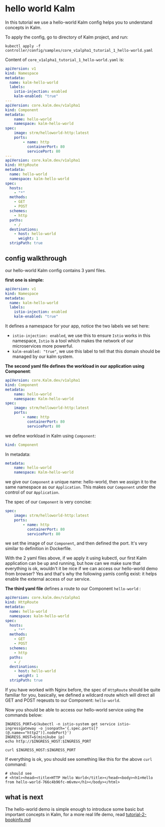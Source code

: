 # hello world Kalm

In this tutorial we use a hello-world Kalm config helps you to understand concepts in Kalm. 

To apply the config, go to directory of Kalm project, and run:

```shell
kubectl apply -f controller/config/samples/core_v1alpha1_tutorial_1_hello-world.yaml
```

Content of `core_v1alpha1_tutorial_1_hello-world.yaml` is:

```yaml
apiVersion: v1
kind: Namespace
metadata:
  name: kalm-hello-world
  labels:
    istio-injection: enabled
    kalm-enabled: "true"
---
apiVersion: core.kalm.dev/v1alpha1
kind: Component
metadata:
    name: hello-world
    namespace: kalm-hello-world
spec:
    image: strm/helloworld-http:latest
    ports:
        - name: http
          containerPort: 80
          servicePort: 80
---
apiVersion: core.kalm.dev/v1alpha1
kind: HttpRoute
metadata:
  name: hello-world
  namespace: kalm-hello-world
spec:
  hosts:
    - "*"
  methods:
    - GET
    - POST
  schemes:
    - http
  paths:
    - /
  destinations:
    - host: hello-world
      weight: 1
  stripPath: true
```

## config walkthrough

our hello-world Kalm config contains 3 yaml files.

  

**first one is simple:**

```yaml
apiVersion: v1
kind: Namespace
metadata:
  name: kalm-hello-world
  labels:
    istio-injection: enabled
    kalm-enabled: "true"
```

It defines a namespace for your app, notice the two labels we set here:

-  `istio-injection: enabled`, we use this to ensure `Istio` works in this namespace, `Istio` is a tool which makes the network of our microservices more powerful.
- `kalm-enabled: "true"`, we use this label to tell that this domain should be managed by our kalm system.

  

**The second yaml file defines the workload in our application using Component**:

```yaml
apiVersion: core.Kalm.dev/v1alpha1
kind: Component
metadata:
    name: hello-world
    namespace: Kalm-hello-world
spec:
    image: strm/helloworld-http:latest
    ports:
        - name: http
          containerPort: 80
          servicePort: 80
```

we define workload in Kalm using `Component`: 

```yaml
kind: Component
```

In metadata:

```yaml
metadata:
    name: hello-world
    namespace: Kalm-hello-world
```

we give our `Component` a unique name: hello-world, then we assign it to the same namespace as our `Application`. This makes our `Component` under the control of our `Application`.

The spec of our `Component` is very concise:

```yaml
spec:
    image: strm/helloworld-http:latest
    ports:
        - name: http
          containerPort: 80
          servicePort: 80
```

we set the image of our `Component`, and then defined the port. It's very similar to definition in Dockerfile.

  

With the 2 yaml files above, if we apply it using kubectl, our first Kalm application can be up and running, but how can we make sure that everything is ok, wouldn't it be nice if we can access our hello-world demo from browser? Yes and that's why the following yamls config exist: it helps enable the external access of our service.

  

**The third yaml file** defines a route to our Component `hello-world` :

```yaml
apiVersion: core.kalm.dev/v1alpha1
kind: HttpRoute
metadata:
  name: hello-world
  namespace: kalm-hello-world
spec:
  hosts:
    - "*"
  methods:
    - GET
    - POST
  schemes:
    - http
  paths:
    - /
  destinations:
    - host: hello-world
      weight: 1
  stripPath: true
```

If you have worked with Nginx before, the spec of `HttpRoute` should be quite familiar for you, basically, we defined a wildcard route which will direct all GET and POST reqeusts to our Component: `hello-world`.

Now you should be able to access our hello-world service using the commands below:

```shell
INGRESS_PORT=$(kubectl -n istio-system get service istio-ingressgateway -o jsonpath='{.spec.ports[?(@.name=="http2")].nodePort}')
INGRESS_HOST=$(minikube ip)
echo http://$INGRESS_HOST:$INGRESS_PORT

curl $INGRESS_HOST:$INGRESS_PORT
```

If everything is ok, you should see something like this for the above `curl` command:

```shell
# should see
# <html><head><title>HTTP Hello World</title></head><body><h1>Hello from hello-world-766c4b96fc-m6vmv</h1></body></html>
```

## what is next 

The hello-world demo is simple enough to introduce some basic but important concepts in Kalm, for a more real life demo, read [tutorial-2-bookinfo.md](tutorial-2-bookinfo.md)